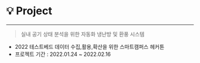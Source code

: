 # 💡 Project
---
> 실내 공기 상태 분석을 위한 자동화 냉난방 및 환풍 시스템

- 2022 테스트베드 데이터 수집,활용,확산을 위한 스마트캠퍼스 헤커톤
- 프로젝트 기간 : 2022.01.24 ~ 2022.02.16
